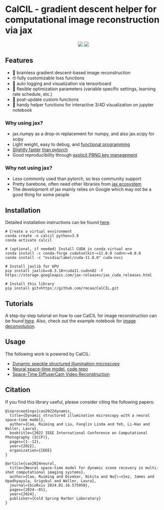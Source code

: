 # CalCIL - gradient descent helper for computational image reconstruction via jax


<p align="center">
    <a style="text-decoration:none !important;" href="https://zenodo.org/doi/10.5281/zenodo.12786082" alt="DOI"><img src="https://zenodo.org/badge/779045683.svg" /></a>
    <a style="text-decoration:none !important;" href="https://calcil.readthedocs.io/en/latest/index.html" alt="documentation"> <img src="https://img.shields.io/badge/API-docs-34B167" /></a>
</p>


## Features
- 🧠 brainless gradient descent-based image reconstruction 
- 🤓 fully customizable loss functions 
- 🫡 auto logging and visualization via tensorboard
- 😬 flexible optimization parameters (variable specific settings, learning rate schedule, etc.)
- 🤯 post-update custom functions 
- 🔮 handy helper functions for interactive 3/4D visualization on jupyter notebook 

### Why using jax?

- jax.numpy as a drop-in replacement for numpy, and also jax.scipy for scipy
- Light weight, easy to debug, and [functional programming](https://jax.readthedocs.io/en/latest/notebooks/Common_Gotchas_in_JAX.html#pure-functions)
- [Slightly faster](https://www.kaggle.com/code/grez911/performance-of-jax-vs-pytorch/) [than pytorch](https://github.com/GoogleCloudPlatform/vertex-ai-samples/blob/main/community-content/vertex_model_garden/benchmarking_reports/jax_vit_benchmarking_report.md)
- Good reproducibility through [explicit PRNG key management](https://jax.readthedocs.io/en/latest/notebooks/Common_Gotchas_in_JAX.html#jax-prng)

### Why not using jax?

- Less commonly used than pytorch, so less community support
- Pretty barebone, often need other libraries from [jax ecosystem](https://deepmind.google/discover/blog/using-jax-to-accelerate-our-research/)
- The development of jax mainly relies on Google which may not be a good thing for some people

## Installation

Detailed installation instructions can be found [here](https://calcil.readthedocs.io/en/latest/installation.html).
```
# Create a virtual environment
conda create -n calcil python=3.9
conda activate calcil

# (optional, if needed) Install CUDA in conda virtual env
conda install -c conda-forge cudatoolkit~=11.8.0 cudnn~=8.8.0
conda install -c "nvidia/label/cuda-11.8.0" cuda-nvcc

# Install jaxlib for GPU
pip install jaxlib==0.3.18+cuda11.cudnn82 -f https://storage.googleapis.com/jax-releases/jax_cuda_releases.html

# Install this library
pip install git+https://github.com/rmcao/CalCIL.git
```

## Tutorials
A step-by-step tutorial on how to use CalCIL for image reconstruction can be found [here](https://calcil.readthedocs.io/en/latest/getting_started.html). 
Also, check out the example notebook for [image deconvolution](examples/notebook-deconvolution.ipynb). 

## Usage

The following work is powered by CalCIL:
- [Dynamic speckle structured illumination microscopy](https://arxiv.org/pdf/2206.01397) 
- [Neural space-time model](https://www.biorxiv.org/content/10.1101/2024.01.16.575950), [code repo](https://github.com/rmcao/nstm)
- [Space-Time DiffuserCam Video Reconstruction](https://opg.optica.org/abstract.cfm?uri=3d-2022-JW5B.1)

## Citation
If you find this library useful, please consider citing the following papers:
```
@inproceedings{cao2022dynamic,
  title={Dynamic structured illumination microscopy with a neural space-time model},
  author={Cao, Ruiming and Liu, Fanglin Linda and Yeh, Li-Hao and Waller, Laura},
  booktitle={2022 IEEE International Conference on Computational Photography (ICCP)},
  pages={1--12},
  year={2022},
  organization={IEEE}
}

@article{cao2024neural,
  title={Neural space-time model for dynamic scene recovery in multi-shot computational imaging systems},
  author={Cao, Ruiming and Divekar, Nikita and Nu{\~n}ez, James and Upadhyayula, Srigokul and Waller, Laura},
  journal={bioRxiv 2024.01.16.575950},
  pages={2024--01},
  year={2024},
  publisher={Cold Spring Harbor Laboratory}
}
```